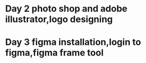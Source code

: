 # Day 2 photo shop and adobe illustrator,logo designing 
# Day 3 figma installation,login to figma,figma frame tool 
